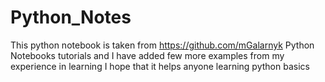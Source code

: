 # Python_Notes

This python notebook is taken from https://github.com/mGalarnyk Python Notebooks tutorials and I have added few more examples from my experience in learning 
I hope that it helps anyone learning python basics
